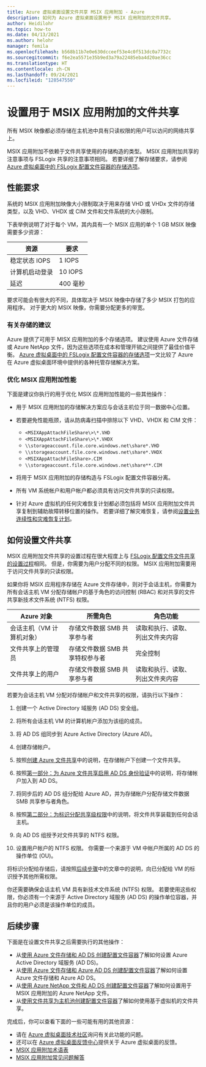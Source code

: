 ```yaml
---
title: Azure 虚拟桌面设置文件共享 MSIX 应用附加 - Azure
description: 如何为 Azure 虚拟桌面设置用于 MSIX 应用附加的文件共享。
author: Heidilohr
ms.topic: how-to
ms.date: 04/13/2021
ms.author: helohr
manager: femila
ms.openlocfilehash: b568b11b7e0e630dcceef53e4c0f513dc0a7732c
ms.sourcegitcommit: f6e2ea5571e35b9ed3a79a22485eba4d20ae36cc
ms.translationtype: HT
ms.contentlocale: zh-CN
ms.lasthandoff: 09/24/2021
ms.locfileid: "128547550"
---
```

# <a name="set-up-a-file-share-for-msix-app-attach"></a>设置用于 MSIX 应用附加的文件共享

所有 MSIX 映像都必须存储在主机池中具有只读权限的用户可以访问的网络共享上。

MSIX 应用附加不依赖于文件共享使用的存储构造的类型。 MSIX 应用附加共享的注意事项与 FSLogix 共享的注意事项相同。 若要详细了解存储要求，请参阅 [Azure 虚拟桌面中的 FSLogix 配置文件容器的存储选项](store-fslogix-profile.md)。

## <a name="performance-requirements"></a>性能要求

系统的 MSIX 应用附加映像大小限制取决于用来存储 VHD 或 VHDx 文件的存储类型，以及 VHD、VHDX 或 CIM 文件和文件系统的大小限制。

下表举例说明了对于每个 VM，其内具有一个 MSIX 应用的单个 1 GB MSIX 映像需要多少资源：

| 资源             | 要求 |
|----------------------|--------------|
| 稳定状态 IOPS    | 1 IOPS       |
| 计算机启动登录 | 10 IOPS      |
| 延迟              | 400 毫秒       |

要求可能会有很大的不同，具体取决于 MSIX 映像中存储了多少 MSIX 打包的应用程序。 对于更大的 MSIX 映像，你需要分配更多的带宽。

### <a name="storage-recommendations"></a>有关存储的建议

Azure 提供了可用于 MISX 应用附加的多个存储选项。 建议使用 Azure 文件存储或 Azure NetApp 文件，因为这些选项在成本和管理开销之间提供了最佳价值平衡。 [Azure 虚拟桌面中的 FSLogix 配置文件容器的存储选项](store-fslogix-profile.md)一文比较了 Azure 在 Azure 虚拟桌面环境中提供的各种托管存储解决方案。

### <a name="optimize-msix-app-attach-performance"></a>优化 MSIX 应用附加性能

下面是建议你执行的用于优化 MSIX 应用附加性能的一些其他操作：

- 用于 MSIX 应用附加的存储解决方案应与会话主机位于同一数据中心位置。
- 若要避免性能瓶颈，请从防病毒扫描中排除以下 VHD、VHDX 和 CIM 文件：
   
    - `<MSIXAppAttachFileShare\>\*.VHD`
    - `<MSIXAppAttachFileShare\>\*.VHDX`
    - `\\storageaccount.file.core.windows.net\share*.VHD`
    - `\\storageaccount.file.core.windows.net\share*.VHDX`
    - `<MSIXAppAttachFileShare>.CIM`
    - `\\storageaccount.file.core.windows.net\share**.CIM`

- 将用于 MSIX 应用附加的存储构造与 FSLogix 配置文件容器分离。
- 所有 VM 系统帐户和用户帐户都必须具有访问文件共享的只读权限。
- 针对 Azure 虚拟机的任何灾难恢复计划都必须包括将 MSIX 应用附加文件共享复制到辅助故障转移位置的操作。 若要详细了解灾难恢复，请参阅[设置业务连续性和灾难恢复计划](disaster-recovery.md)。

## <a name="how-to-set-up-the-file-share"></a>如何设置文件共享

MSIX 应用附加文件共享的设置过程在很大程度上与 [FSLogix 配置文件文件共享的设置过程](create-host-pools-user-profile.md)相同。 但是，你需要为用户分配不同的权限。 MSIX 应用附加需要用于访问文件共享的只读权限。

如果你将 MSIX 应用程序存储在 Azure 文件存储中，则对于会话主机，你需要为所有会话主机 VM 分配存储帐户的基于角色的访问控制 (RBAC) 和对共享的文件共享新技术文件系统 (NTFS) 权限。

| Azure 对象                      | 所需角色                                     | 角色功能                                  |
|-----------------------------------|--------------------------------------------------|-----------------------------------------------|
| 会话主机（VM 计算机对象）| 存储文件数据 SMB 共享参与者          | 读取和执行、读取、列出文件夹内容  |
| 文件共享上的管理员              | 存储文件数据 SMB 共享特权参与者 | 完全控制                                  |
| 文件共享上的用户               | 存储文件数据 SMB 共享参与者          | 读取和执行、读取、列出文件夹内容  |

若要为会话主机 VM 分配对存储帐户和文件共享的权限，请执行以下操作：

1. 创建一个 Active Directory 域服务 (AD DS) 安全组。

2. 将所有会话主机 VM 的计算机帐户添加为该组的成员。

3. 将 AD DS 组同步到 Azure Active Directory (Azure AD)。

4. 创建存储帐户。

5. 按照[创建 Azure 文件共享](../storage/files/storage-how-to-create-file-share.md#create-a-file-share)中的说明，在存储帐户下创建一个文件共享。

6. 按照[第一部分：为 Azure 文件共享启用 AD DS 身份验证](../storage/files/storage-files-identity-ad-ds-enable.md#option-one-recommended-use-azfileshybrid-powershell-module)中的说明，将存储帐户加入到 AD DS。

7. 将同步后的 AD DS 组分配给 Azure AD，并为存储帐户分配存储文件数据 SMB 共享参与者角色。

8. 按照[第二部分：为标识分配共享级权限](../storage/files/storage-files-identity-ad-ds-assign-permissions.md)中的说明，将文件共享装载到任何会话主机。

9. 向 AD DS 组授予对文件共享的 NTFS 权限。

10. 设置用户帐户的 NTFS 权限。 你需要一个来源于 VM 中帐户所属的 AD DS 的操作单位 (OU)。

将标识分配给存储后，请按照[后续步骤](#next-steps)中的文章中的说明，向已分配给 VM 的标识授予其他所需权限。

你还需要确保会话主机 VM 具有新技术文件系统 (NTFS) 权限。 若要使用这些权限，你必须有一个来源于 Active Directory 域服务 (AD DS) 的操作单位容器，并且你的用户必须是该操作单位的成员。

## <a name="next-steps"></a>后续步骤

下面是在设置文件共享之后需要执行的其他操作：

- 从[使用 Azure 文件存储和 AD DS 创建配置文件容器](create-file-share.md)了解如何设置 Azure Active Directory 域服务 (AD DS)。
- 从[使用 Azure 文件存储和 Azure AD DS 创建配置文件容器](create-profile-container-adds.md)了解如何设置 Azure 文件存储和 Azure AD DS。
- 从[使用 Azure NetApp 文件和 AD DS 创建配置文件容器](create-fslogix-profile-container.md)了解如何设置用于 MSIX 应用附加的 Azure NetApp 文件。
- 从[使用文件共享为主机池创建配置文件容器](create-host-pools-user-profile.md)了解如何使用基于虚拟机的文件共享。

完成后，你可以查看下面的一些可能有用的其他资源：

- 请在 [Azure 虚拟桌面技术社区](https://techcommunity.microsoft.com/t5/Windows-Virtual-Desktop/bd-p/WindowsVirtualDesktop)询问有关此功能的问题。
- 还可以在 [Azure 虚拟桌面反馈中心](https://support.microsoft.com/help/4021566/windows-10-send-feedback-to-microsoft-with-feedback-hub-app)提供关于 Azure 虚拟桌面的反馈。
- [MSIX 应用附加术语表](app-attach-glossary.md)
- [MSIX 应用附加常见问题解答](app-attach-faq.yml)
